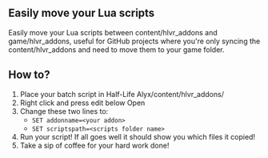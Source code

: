 ## Easily move your Lua scripts
Easily move your Lua scripts between content/hlvr_addons and game/hlvr_addons, useful for GitHub projects where you're only syncing the content/hlvr_addons and need to move them to your game folder.

## How to?
  1. Place your batch script in Half-Life Alyx/content/hlvr_addons/<your addon>
  2. Right click and press edit below Open
  3. Change these two lines to: 
       - `SET addonname=<your addon>`
       - `SET scriptspath=<scripts folder name>`
  4. Run your script! If all goes well it should show you which files it copied!
  5. Take a sip of coffee for your hard work done!
